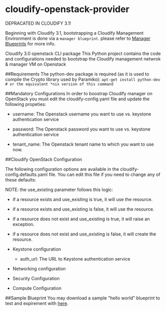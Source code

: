 cloudify-openstack-provider
===========================

DEPRACATED IN CLOUDIFY 3.1!

Beginning with Cloudify 3.1, bootstrapping a Cloudify Management Environment is done via a `manager blueprint`.
please refer to [Manager Blueprints](http://getcloudify.org/guide/3.1/installation-bootstrapping.html#manager-blueprints) for more info.


Cloudify 3.0 openstack CLI package
This Python project contains the code and configurations needed to bootstrap the Cloudify management netwrok &amp; manager VM on Openstack

##Requirements
The python-dev package is required (as it is used to compile the Crypto library used by Paramiko):
`apt-get install python-dev # or the equivalent *nix version of this command`

##Mandatory Configurations
In order to boostrap Cloudify manager on OpenStack you must edit the cloudify-config.yaml file and update the following propeties:

* username: The Openstack username you want to use vs. keystone authentication service

* password: The Openstack password you want to use vs. keystone authentication service

* tenant_name: The Openstack tenant name to which you want to use now.

##Cloudify OpenStack Configuration

The following configuration options are available in the cloudify-config.defaults.yaml file. You can edit this file if you need to change any of these defaults:

NOTE: the use_existing parameter follows this logic:
* if a resource exists and use_existing is true, it will use the resource.
* if a resource exists and use_existing is false, it will use the resource.
* if a resource does not exist and use_existing is true, it will raise an exception.
* if a resource does not exist and use_existing is false, it will create the resource.

* Keystone configuration

  * auth_url: The URL to Keystone authentication service

* Networking configuration
* Security Configuration
* Compute Configuration

##Sample Blueprint
You may download a sample "hello world" blueprint to test and expirement with [here](https://github.com/CloudifySource/cloudify-hello-world/tree/develop/openstack).




